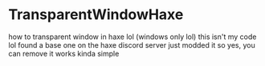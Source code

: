 # TransparentWindowHaxe
how to transparent window in haxe lol (windows only lol)
this isn't my code lol found a base one on the haxe discord server
just modded it so yes, you can remove it
works kinda simple
